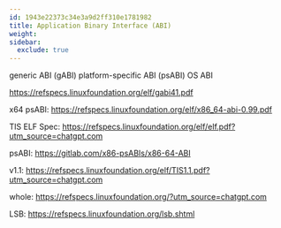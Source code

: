 ```yaml
---
id: 1943e22373c34e3a9d2ff310e1781982
title: Application Binary Interface (ABI)
weight:
sidebar:
  exclude: true
---
```


generic ABI (gABI)
platform-specific ABI (psABI)
OS ABI

https://refspecs.linuxfoundation.org/elf/gabi41.pdf

x64 psABI: https://refspecs.linuxfoundation.org/elf/x86_64-abi-0.99.pdf

TIS ELF Spec: https://refspecs.linuxfoundation.org/elf/elf.pdf?utm_source=chatgpt.com

psABI: https://gitlab.com/x86-psABIs/x86-64-ABI

v1.1: https://refspecs.linuxfoundation.org/elf/TIS1.1.pdf?utm_source=chatgpt.com

whole: https://refspecs.linuxfoundation.org/?utm_source=chatgpt.com

LSB: https://refspecs.linuxfoundation.org/lsb.shtml